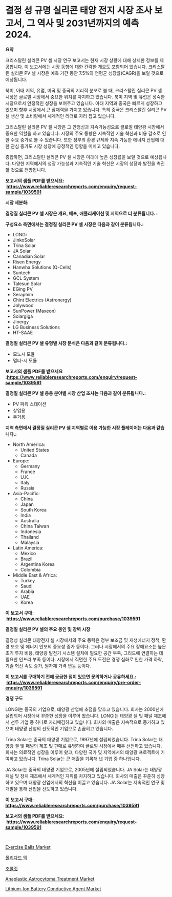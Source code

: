 <p><h1>결정 성 규명 실리콘 태양 전지 시장 조사 보고서, 그 역사 및 2031년까지의 예측 2024.</h1></p><p><strong>요약</strong></p>
<p><p>크리스탈린 실리콘 PV 셀 시장 연구 보고서는 현재 시장 상황에 대해 상세한 정보를 제공합니다. 이 보고서에는 시장 동향에 대한 간략한 개요도 포함되어 있습니다. 크리스탈린 실리콘 PV 셀 시장은 예측 기간 동안 7.5%의 연평균 성장률(CAGR)을 보일 것으로 예상됩니다.</p><p>북미, 아태 지역, 유럽, 미국 및 중국의 지리적 분포로 볼 때, 크리스탈린 실리콘 PV 셀 시장은 글로벌 시장에서 중요한 위치를 차지하고 있습니다. 북미 지역 및 유럽은 성숙한 시장으로서 안정적인 성장을 보여주고 있습니다. 아태 지역과 중국은 빠르게 성장하고 있으며 향후 시장에서 큰 잠재력을 가지고 있습니다. 특히 중국은 크리스탈린 실리콘 PV 셀 생산 및 소비량에서 세계적인 리더로 자리 잡고 있습니다.</p><p>크리스탈린 실리콘 PV 셀 시장은 그 안정성과 지속가능성으로 글로벌 태양광 시장에서 중요한 역할을 하고 있습니다. 시장의 주요 동향은 지속적인 기술 혁신과 비용 감소로 인한 수요 증가로 볼 수 있습니다. 또한 정부의 환경 규제와 지속 가능한 에너지 산업에 대한 관심 증가도 시장 성장에 긍정적인 영향을 미치고 있습니다.</p><p>종합하면, 크리스탈린 실리콘 PV 셀 시장은 미래에 높은 성장률을 보일 것으로 예상됩니다. 다양한 지역에서의 성장 가능성과 지속적인 기술 혁신은 시장의 성장과 발전을 촉진할 것으로 전망됩니다.</p></p>
<p><strong>보고서의 샘플 PDF를 받으세요: &nbsp;<a href="https://www.reliableresearchreports.com/enquiry/request-sample/1039591">https://www.reliableresearchreports.com/enquiry/request-sample/1039591</a></strong></p>
<p><strong>시장 세분화:</strong></p>
<p><strong> 결정질 실리콘 PV 셀 시장은 개요, 배포, 애플리케이션 및 지역으로 더 분류됩니다. :</strong></p>
<p><strong>구성요소 측면에서는 결정질 실리콘 PV 셀 시장은 다음과 같이 분류됩니다.:</strong></p>
<p><ul><li>LONGi</li><li>JinkoSolar</li><li>Trina Solar</li><li>JA Solar</li><li>Canadian Solar</li><li>Risen Energy</li><li>Hanwha Solutions (Q-Cells)</li><li>Suntech</li><li>GCL System</li><li>Talesun Solar</li><li>EGing PV</li><li>Seraphim</li><li>Chint Electrics (Astronergy)</li><li>Jolywood</li><li>SunPower (Maxeon)</li><li>Solargiga</li><li>Jinergy</li><li>LG Business Solutions</li><li>HT-SAAE</li></ul></p>
<p><strong> 결정질 실리콘 PV 셀 유형별 시장 분석은 다음과 같이 분류됩니다.:</strong></p>
<p><ul><li>모노시 모듈</li><li>멀티-시 모듈</li></ul></p>
<p><strong>보고서의 샘플 PDF를 받으세요 :<a href="https://www.reliableresearchreports.com/enquiry/request-sample/1039591">https://www.reliableresearchreports.com/enquiry/request-sample/1039591</a></strong></p>
<p><strong> 결정질 실리콘 PV 셀 응용 분야별 시장 산업 조사는 다음과 같이 분류됩니다.:</strong></p>
<p><ul><li>PV 파워 스테이션</li><li>상업용</li><li>주거용</li></ul></p>
<p><strong>지역 측면에서 결정질 실리콘 PV 셀 지역별로 이용 가능한 시장 플레이어는 다음과 같습니다.:</strong></p>
<p><ul>
    <li>
        North America:
        <ul>
            <li>United States</li>
            <li>Canada</li>
        </ul>
    </li>
    <li>
        Europe:
        <ul>
            <li>Germany</li>
            <li>France</li>
            <li>U.K.</li>
            <li>Italy</li>
            <li>Russia</li>
        </ul>
    </li>
    <li>
        Asia-Pacific:
        <ul>
            <li>China</li>
            <li>Japan</li>
            <li>South Korea</li>
            <li>India</li>
            <li>Australia</li>
            <li>China Taiwan</li>
            <li>Indonesia</li>
            <li>Thailand</li>
            <li>Malaysia</li>
        </ul>
    </li>
    <li>
        Latin America:
        <ul>
            <li>Mexico</li>
            <li>Brazil</li>
            <li>Argentina Korea</li>
            <li>Colombia</li>
        </ul>
    </li>
    <li>
        Middle East & Africa:
        <ul>
            <li>Turkey</li>
            <li>Saudi</li>
            <li>Arabia</li>
            <li>UAE</li>
            <li>Korea</li>
        </ul>
    </li>
    </ul></p>
<p><strong>이 보고서 구매: &nbsp;<a href="https://www.reliableresearchreports.com/purchase/1039591">https://www.reliableresearchreports.com/purchase/1039591</a></strong></p>
<p><strong>결정질 실리콘 PV 셀의 주요 동인 및 장벽 시장</strong></p>
<p><p>결정성 실리콘 태양전지 셀 시장에서의 주요 동력은 정부 보조금 및 재생에너지 정책, 환경 보호 및 에너지 안보의 중요성 증가 등이다. 그러나 시장에서의 주요 장애요소는 높은 초기 투자 비용, 태양광 발전기 시스템 설치에 필요한 공간 부족, 그리드에 연결하는 데 필요한 인프라 부족 등이다. 시장에서 직면한 주요 도전은 경쟁 심화로 인한 가격 하락, 기술 혁신 속도 증가, 원자재 가격 변동 등이다.</p></p>
<p><strong>이 보고서를 구매하기 전에 궁금한 점이 있으면 문의하거나 공유하세요.: &nbsp;<a href="https://www.reliableresearchreports.com/enquiry/pre-order-enquiry/1039591">https://www.reliableresearchreports.com/enquiry/pre-order-enquiry/1039591</a></strong></p>
<p><strong>경쟁 구도</strong></p>
<p><p>LONGi는 중국의 기업으로, 태양광 산업에 초점을 맞추고 있습니다. 회사는 2000년에 설립되어 시장에서 꾸준한 성장을 이루어 왔습니다. LONGi는 태양광 셀 및 패널 제조에서 선두 기업 중 하나로 자리매김하고 있습니다. 회사의 매출은 지속적으로 증가하고 있으며 태양광 산업의 선도적인 기업으로 손꼽히고 있습니다.</p><p>Trina Solar는 중국의 태양광 기업으로, 1997년에 설립되었습니다. Trina Solar는 태양광 켈 및 패널의 제조 및 판매로 유명하며 글로벌 시장에서 매우 선전하고 있습니다. 회사는 의료적인 성장을 이루어 왔고, 다양한 국가 및 지역에서의 태양광 프로젝트에 기여하고 있습니다. Trina Solar는 큰 매출을 기록해 낸 기업 중 하나입니다.</p><p>JA Solar는 중국의 태양광 기업으로, 2005년에 설립되었습니다. JA Solar는 태양광 패널 및 장치 제조에서 세계적인 지위를 차지하고 있습니다. 회사의 매출은 꾸준히 성장하고 있으며 태양광 산업에서의 혁신을 이끌고 있습니다. JA Solar는 지속적인 연구 및 개발을 통해 산업을 선도하고 있습니다.</p></p>
<p><strong>이 보고서 구매: &nbsp; <a href="https://www.reliableresearchreports.com/purchase/1039591">https://www.reliableresearchreports.com/purchase/1039591</a></strong></p>
<p><strong>보고서의 샘플 PDF를 받으세요: &nbsp;<a href="https://www.reliableresearchreports.com/enquiry/request-sample/1039591">https://www.reliableresearchreports.com/enquiry/request-sample/1039591</a></strong><strong></strong></p>
<p>&nbsp;</p>
<p><p><a href="https://fuschia-pecorino-a6d.notion.site/Exercise-Balls-Market-with-the-goal-of-estimating-the-market-size-and-future-growth-potential-of-var-214bfbb779904ba1a1d6bc2d45320b4b">Exercise Balls Market</a></p><p><a href="https://github.com/trmesnao7959541/Market-Research-Report-List-1/blob/main/1834251189906.md">폴리다드 맥</a></p><p><a href="https://github.com/vsn7qpua81q/Market-Research-Report-List-1/blob/main/2734620189907.md">초콜릿</a></p><p><a href="https://view.publitas.com/reportprime-1/anaplastic-astrocytoma-treatment-market-provides-detailed-segmentation-of-this-market-based-on-type-application-and-region-and-forecast-for-the-period-from-2023-2030/">Anaplastic Astrocytoma Treatment Market</a></p><p><a href="https://view.publitas.com/reportprime-1/lithium-ion-battery-conductive-agent-market-growth-market-trends-covid-19-impact-and-forecasts-for-period-from-2024-2031/">Lithium-Ion Battery Conductive Agent Market</a></p></p>
